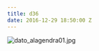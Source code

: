 ```yaml
---
title: d36
date: 2016-12-29 18:50:00 Z
---
```


![dato_alagendra01.jpg](/uploads/dato_alagendra01.jpg)